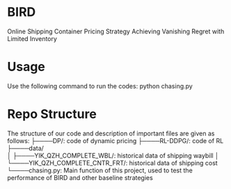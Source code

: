 # BIRD

Online Shipping Container Pricing Strategy Achieving Vanishing Regret with Limited Inventory

# Usage

Use the following command to run the codes: python chasing.py

# Repo Structure

The structure of our code and description of important files are given as follows:
├────DP/:  code of dynamic pricing
├────RL-DDPG/: code of RL  
├────data/  
│    ├────YIK_QZH_COMPLETE_WBL/:  historical data of shipping waybill
│    └────YIK_QZH_COMPLETE_CNTR_FRT/: historical data of shipping cost
└────chasing.py: Main function of this project, used to test the performance of BIRD and other baseline strategies

